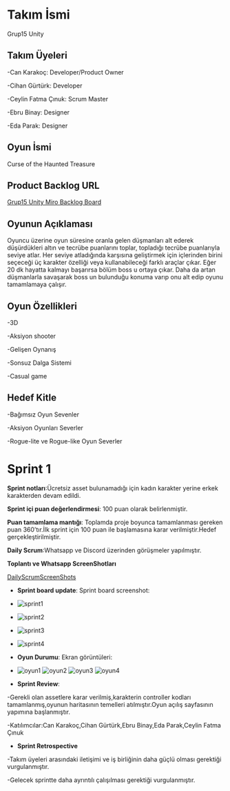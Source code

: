 # **Takım İsmi**
Grup15 Unity

## Takım Üyeleri
-Can Karakoç: Developer/Product Owner

-Cihan Gürtürk: Developer

-Ceylin Fatma Çınuk: Scrum Master

-Ebru Binay: Designer

-Eda Parak: Designer


## Oyun İsmi
Curse of the Haunted Treasure

## Product Backlog URL

[Grup15 Unity Miro Backlog Board]([https://miro.com/app/board/uXjVK4rKFNE=/](https://miro.com/welcomeonboard/amppTVl6OVpNVEp2NGpEaWhqY2s2TWphTXZndEdGUmRKMTRxVWs5U1JrdDU5dHpGVzI4OVo1Y0EzV3lZSlhub3wzNDU4NzY0NTkzMDQ2NDg5MTI3fDI=?share_link_id=458202041402))

## Oyunun Açıklaması

Oyuncu üzerine oyun süresine oranla gelen düşmanları alt ederek düşürdükleri altın ve tecrübe puanlarını toplar, topladığı tecrübe puanlarıyla seviye atlar. Her seviye atladığında karşısına geliştirmek için içlerinden birini seçeceği üç karakter özelliği  veya kullanabileceği farklı araçlar çıkar. Eğer 20 dk hayatta kalmayı başarırsa bölüm boss u ortaya çıkar. Daha da artan düşmanlarla savaşarak boss un bulunduğu konuma varıp onu alt edip oyunu tamamlamaya çalışır.

## Oyun Özellikleri
-3D

-Aksiyon shooter

-Gelişen Oynanış

-Sonsuz Dalga Sistemi

-Casual game

## Hedef Kitle
-Bağımsız Oyun Sevenler

-Aksiyon Oyunları Severler

-Rogue-lite ve Rogue-like Oyun Severler

# Sprint 1

**Sprint notları**:Ücretsiz asset bulunamadığı için kadın karakter yerine erkek karakterden devam edildi.

**Sprint içi puan değerlendirmesi**: 100 puan olarak belirlenmiştir.

**Puan tamamlama mantığı**: Toplamda proje boyunca tamamlanması gereken puan 360’tır.İlk sprint için 100 puan ile başlamasına karar verilmiştir.Hedef gerçekleştirilmiştir.

**Daily Scrum**:Whatsapp ve Discord üzerinden görüşmeler yapılmıştır.

**Toplantı ve Whatsapp ScreenShotları**

 [DailyScrumScreenShots](https://imgur.com/a/1tQe845)

 - **Sprint board update**: Sprint board screenshot:
 -  ![sprint1](https://github.com/cigiol/Group15/assets/153134707/db902df2-bc4f-4193-b22d-531534554fd4)
 -  ![sprint2](https://github.com/cigiol/Group15/assets/153134707/f988e3db-0b05-4f4e-b3cf-f8e006b058e0)
 -  ![sprint3](https://github.com/cigiol/Group15/assets/153134707/e1a98db8-b484-45b2-9e59-2c4a7ef4df63)
 - ![sprint4](https://github.com/cigiol/Group15/assets/153134707/b3f0bbc6-41da-4008-abb3-95b1e1080d34)



- **Oyun Durumu**: Ekran görüntüleri:
- ![oyun1](https://github.com/cigiol/Group15/assets/153134707/1ddb6758-0d07-432b-91f6-26e78d94798b)
![oyun2](https://github.com/cigiol/Group15/assets/153134707/2ce8b258-d0fb-43db-af1f-17a70f2edcf8)
![oyun3](https://github.com/cigiol/Group15/assets/153134707/536543ce-7080-4281-a23d-57e314a3c17c)
![oyun4](https://github.com/cigiol/Group15/assets/153134707/e5069135-5d89-4989-b390-244c2e177df8)

- **Sprint Review**:
  
-Gerekli olan assetlere karar verilmiş,karakterin controller kodları tamamlanmış,oyunun haritasının temelleri atılmıştır.Oyun açılış sayfasının yapımına başlanmıştır.

 -Katılımcılar:Can Karakoç,Cihan Gürtürk,Ebru Binay,Eda Parak,Ceylin Fatma Çınuk


- **Sprint Retrospective**
  
-Takım üyeleri arasındaki iletişimi ve iş birliğinin daha güçlü olması gerektiği vurgulanmıştır.

-Gelecek sprintte daha ayrıntılı çalışılması gerektiği vurgulanmıştır.

 

















